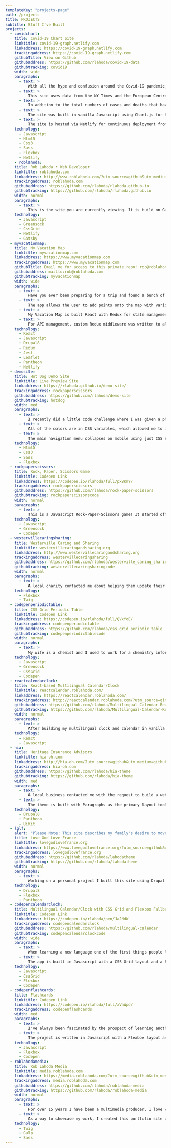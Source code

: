 ```yaml
---
templateKey: "projects-page"
path: /projects
title: PROJECTS
subtitle: Stuff I've Built
projects:
  - covidchart:
    title: Covid-19 Chart Site
    linktitle: covid-19-graph.netlify.com
    linkaddress: https://covid-19-graph.netlify.com
    trackingaddress: https://covid-19-graph.netlify.com
    githubTitle: View on Github
    githubaddress: https://github.com/rlahoda/covid-19-data
    githubtracking: covid19
    width: wide
    paragraphs:
      - text: >
          With all the hype and confusion around the Covid-19 pandemic, I wanted to be able to see the data in a clear, helpful way that would help me understand what was going on better. I had heard that things were getting better at times, or worse, but it was hard to know what was going on
      - text: >
          This site uses data from the NY Times and the European Centre for Disease Prevention and Control to allow users to view data for various countries around the world or US states. The raw data came in the form of deaths and cases for each day in CSV format. So I wrote some Python code that would parse the CSV files into JSON, then take that JSON and write it into a Javascript file for display. During the processing, I added in additional data to further help with understanding and clarity.
      - text: >
          In addition to the total numbers of cases and deaths that have accumulated each day, other metrics such as the number of new cases and deaths, the percent of the total population of that country or state that has the virus or has died, the date of the first death, and the date of the first case were calculated.
      - text: >
          The site was built in vanilla Javascript using Chart.js for the charting and Python for data parsing and calculations. Additional features include using CSS Grid with a Flexbox fallback for the country/state card display grid, using HTML5 details/summary tags for collapsable data cards, using Javascript to automatically collapse the cards for easier scrolling on mobile view, a "scroll to top" button for easier scrolling on mobile and desktop, and the ability to add all countries/states or clear the chart as desired.
      - text: >
          The site is hosted via Netlify for continuous deployment from Github.
    technology:
      - Javascript
      - Html5
      - Css3
      - Sass
      - Flexbox
      - Netlify
    - roblahoda:
    title: Rob Lahoda • Web Developer
    linktitle: roblahoda.com
    linkaddress: http://www.roblahoda.com/?utm_source=github&utm_medium=github_pages&utm_campaign=github_projects&utm_content=projects
    trackingaddress: roblahoda.com
    githubaddress: https://github.com/rlahoda/rlahoda.github.io
    githubtracking: https://github.com/rlahoda/rlahoda.github.io
    width: normal
    paragraphs:
      - text: >
          This is the site you are currently viewing. It is build on Gatsby.js for content management and hosted on Netlify for continuious delivery from Github. The animation is done with Greensock Animation Platform (GSAP) and the layout is in CSS Grid with a Flexbox fallback. The icons are inline SVG inserted dynamically using Javascript.
    technology:
      - Javascript
      - Greensock
      - CssGrid
      - Netlify
      - Gatsby
  - myvacationmap:
    title: My Vacation Map
    linktitle: myvacationmap.com
    linkaddress: https://www.myvacationmap.com
    trackingaddress: https://www.myvacationmap.com
    githubTitle: Email me for access to this private repo! rob@roblahoda.com
    githubaddress: mailto:rob@roblahoda.com
    githubtracking: myvacationmap
    width: wide
    paragraphs:
      - text: >
          Have you ever been preparing for a trip and found a bunch of cool places to visit, only to not know where to keep that information so that it's easily accessable when you're out and about? My Vacation Map is a custom mapping app that is built on React and using the Leaflet mapping library to solve this problem.
      - text: >
          The app allows the user to add points onto the map with various information that the user would like to keep about that location. These can be personal notes, information from guidebooks, links to a website about that location, or many other possibilities. The user is able to add a category that will determine the icon and color of the map point for easier identification while reviewing their points. The app also is able to use geolocation to find the user's current location and even follow them as they move.
      - text: >
          My Vacation Map is built React with Redux for state management, the React-Leaflet component library for managing the Leaflet mapping, and the React-Geolocated component for geolocation. For data managemnet, there is a Drupal 8 back-end connected via REST and JSON Api end points as well as the Simple Oauth module for Oauth2 authentication management.
      - text: >
          For API management, custom Redux middleware was written to allow simplified triggering of complex events through components. Unit tests are written in Jest with Enzyme.
    technology:
      - React
      - Javascript
      - Drupal8
      - Redux
      - Jest
      - Leaflet
      - Pantheon
      - Netlify
  - demosite:
    title: Hot Dog Demo Site
    linktitle: Live Preview Site
    linkaddress: https://rlahoda.github.io/demo-site/
    trackingaddress: rockpaperscissors
    githubaddress: https://github.com/rlahoda/demo-site
    githubtracking: hotdog
    width: med
    paragraphs:
      - text: >
          I recently did a little code challenge where I was given a photoshop mockup of a site and asked to build it out however I wanted to. So I built this demo site. It’s written in HTML using semantic markup and tagging. The styles were written in SCSS and there’s a small amount of Javascript.
      - text: >
          All of the colors are in CSS variables, which allowed me to implement a “dark mode” setting by just adding a single CSS style to the body element. The layout is done in Flexbox and fully responsive with the order of the image/article sets changing on smaller viewport sizes to allow for the content to remain in a logical order on screen.
      - text: >
          The main navigation menu collapses on mobile using just CSS styles. SCSS mixin was used to create responsive type to change sizes based on the viewport size. I added hover animations to the primary nav menu items. The icons are inline SVG images for fast loading.
    technology:
      - Html5
      - Css3
      - Sass
      - Flexbox
  - rockpaperscissors:
    title: Rock, Paper, Scissors Game
    linktitle: Codepen Link
    linkaddress: https://codepen.io/rlahoda/full/pxBKmY/
    trackingaddress: rockpaperscissors
    githubaddress: https://github.com/rlahoda/rock-paper-scissors
    githubtracking: rockpaperscissorscode
    width: normal
    paragraphs:
      - text: >
          This is a Javascript Rock-Paper-Scissors game! It started off as a simple command-line challenge that I decided to translate into a full game with Greensock GSAP animation, SVG graphics for the hands, emojis, and a retro feel. It uses an ES6 Promise structure to get a random name for player 2 from a random name API.
    technology:
      - Javascript
      - Greensock
      - Codepen
  - westervillecaringsharing:
    title: Westerville Caring and Sharing
    linktitle: westervillecaringandsharing.org
    linkaddress: http://www.westervillecaringandsharing.org
    trackingaddress: westervillecaringsharing
    githubaddress: https://github.com/rlahoda/westerville_caring_sharing
    githubtracking: westervillecaringsharingcode
    width: normal
    paragraphs:
      - text: >
          A local charity contacted me about helping them update their website in time for their 25th anniversary. They had a previously unfinished site that needed rebuilding so I put together a simple site using Twig templates and a simple, Flexbox-based layout. The site design and content needed to be simple so that a volunteer from the organization could take over the code and continue to update the site. We were able to put together a nice, clean design in just over a month to have it ready for their organization's 25th Anniversary celebration.
    technology:
      - Flexbox
      - Twig
  - codepenperiodictable:
    title: CSS Grid Periodic Table
    linktitle: Codepen Link
    linkaddress: https://codepen.io/rlahoda/full/QVxYoE/
    trackingaddress: codepenperiodictable
    githubaddress: https://github.com/rlahoda/css_grid_periodic_table
    githubtracking: codepenperiodictablecode
    width: normal
    paragraphs:
      - text: >
          My wife is a chemist and I used to work for a chemistry information company, so I felt inspired to use this as a basis for playing around with CSS Grid. So I built a representation of the Periodic Table of Elements laid out using CSS Grid. The table is generated through an AJAX call to a Github repo containing the raw information in JSON. Using Greensock Animations I set up a fade in upon loading of the table and also a fade and scaling effect on the elements.
    technology:
      - Javascript
      - Greensock
      - CssGrid
      - Codepen
  - reactcalendarclock:
    title: React-based Multilingual Calendar/Clock
    linktitle: reactcalendar.roblahoda.com/
    linkaddress: https://reactcalendar.roblahoda.com/
    trackingaddress: http://reactcalendar.roblahoda.com/?utm_source=github&utm_medium=github_pages&utm_campaign=github_projects&utm_content=projects
    githubaddress: https://github.com/rlahoda/Multilingual-Calendar-React
    githubtracking: https://github.com/rlahoda/Multilingual-Calendar-React
    width: normal
    paragraphs:
      - text: >
          After building my multilingual clock and calendar in vanilla Javascript, I decided to rebuild it in React. The app is visually identical to the Codepen version except that this one is built in React. For more information see the description below for the original project.
    technology:
      - React
      - Javascript
  - hia:
    title: Heritage Insurance Advisors
    linktitle: hia-oh.com
    linkaddress: http://hia-oh.com/?utm_source=github&utm_medium=github_pages&utm_campaign=github_projects&utm_content=projects
    trackingaddress: hia-oh.com
    githubaddress: https://github.com/rlahoda/hia-theme
    githubtracking: https://github.com/rlahoda/hia-theme
    width: med
    paragraphs:
      - text: >
          A local business contacted me with the request to build a website for them that could grow significantly in the future. After some discussion with them, we decided that Drupal 8 would be an ideal platform based on their needs and future growth plans. Their desires were fairly open-ended so I built the theme with maximum flexibility in mind.
      - text: >
          The theme is built with Paragraphs as the primary layout tool. The client wanted the site up quickly so I used the UIKit front-end framework as a starting point for the design. The site is fully responsive and contains a custom quote form based on the Webform module that uses a variety of logic to allow the user to request a quote for the various types of insurance that is offered by the company.
    technology:
      - Drupal8
      - Pantheon
      - UiKit
  - lglf:
    alert: "Please Note: This site describes my family's desire to move internationally. However, due to circumstances beyond our control, this is no longer our intent."
    title: Love God Love France
    linktitle: lovegodlovefrance.org
    linkaddress: https://www.lovegodlovefrance.org/?utm_source=github&utm_medium=github_pages&utm_campaign=github_projects&utm_content=projects
    trackingaddress: lovegodlovefrance.org
    githubaddress: https://github.com/rlahoda/lahodatheme
    githubtracking: https://github.com/rlahoda/lahodatheme
    width: normal
    paragraphs:
      - text: >
          Working on a personal project I built this site using Drupal 8. I wanted to have maximum editorial flexibility so I used Paragraphs for the primary layout basis. There are a number of different Paragraph types including one that generates an SVG pie chart based off the values supplied by the content item. The site also includes Mailchimp signup forms and a responsive design.
    technology:
      - Drupal8
      - Flexbox
      - Pantheon
  - codepencalendarclock:
    title: Multilingual Calendar/Clock with CSS Grid and Flexbox Fallback
    linktitle: Codepen Link
    linkaddress: https://codepen.io/rlahoda/pen/JaJNdW
    trackingaddress: codepencalendarclock
    githubaddress: https://github.com/rlahoda/multilingual-calendar
    githubtracking: codepencalendarclockcode
    width: wide
    paragraphs:
      - text: >
          When learning a new language one of the first things people learn are numbers and dates. As a way to help language students get used to reading numbers and dates in the language they want to learn, I created this multilingual clock and calendar. The app shows all the numbers both as numbers and written out. The user can see the current time and date as well as the next and previous days. There is a full calendar of the entire month with the days of the week and numbers for each of the days with different styles for the current day and weekends.
      - text: >
          The app is built in Javascript with a CSS Grid layout and a Flexbox fallback. The user can change the order of dates in the date view from Month/Day/Year to Day/Month/Year and they are able to change the week start date from Sunday to Monday. There is an API call to Github to get a JSON file containing all of the different languages (currently English, French, Spanish, and German).
    technology:
      - Javascript
      - CssGrid
      - Flexbox
      - Codepen
  - codepenflashcards:
    title: Flashcards
    linktitle: Codepen Link
    linkaddress: https://codepen.io/rlahoda/full/xVaWpd/
    trackingaddress: codepenflashcards
    width: med
    paragraphs:
      - text: >
          I've always been fascinated by the prospect of learning another language. For a few years I have been slowly learning French and I wanted a way to make flashcards that I could use to help learn the vocabulary. Of course, I didn't want to deal with paper flashcards, I wanted something electronic. That led me to start this project.
      - text: >
          The project is written in Javascript with a Flexbox layout and allows the user to enter in the 'front' and 'back' values for the cards they are creating, then hide what they entered and test themselves on the cards. Adding and removing the cards happens dynamically and the user can create as many cards as they want.
    technology:
      - Javascript
      - Flexbox
      - Codepen
  - roblahodamedia:
    title: Rob Lahoda Media
    linktitle: media.roblahoda.com
    linkaddress: https://media.roblahoda.com/?utm_source=github&utm_medium=github_pages&utm_campaign=github_projects&utm_content=projects
    trackingaddress: media.roblahoda.com
    githubaddress: https://github.com/rlahoda/roblahoda-media
    githubtracking: https://github.com/rlahoda/roblahoda-media
    width: normal
    paragraphs:
      - text: >
          For over 15 years I have been a multimedia producer. I love visual storytelling and have used photography, video production, graphic design, and more to tell many stories through personal and client-based projects. My experience has run the gamut from sports to nature, architecture to astronomy, portraits to journalism.
      - text: >
          As a way to showcase my work, I created this portfolio site using a custom Gulp workflow, SASS, Twig templating for automating much of the code, Flexbox layout, and a responsive design.
    technology:
      - Twig
      - Gulp
      - Sass
---
```

